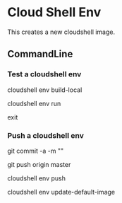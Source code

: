 # Cloud Shell Env
This creates a new cloudshell image.

## CommandLine 

### Test a cloudshell env

cloudshell env build-local

cloudshell env run

exit

### Push a cloudshell env

git commit -a -m ""

git push origin master

cloudshell env push

cloudshell env update-default-image
 